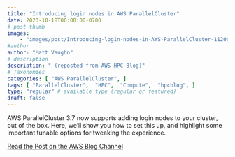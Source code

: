 ```yaml
---
title: "Introducing login nodes in AWS ParallelCluster"
date: 2023-10-18T00:00:00-0700
# post thumb
images:
    - "images/post/Introducing-login-nodes-in-AWS-ParallelCluster-1120x630.png"
#author
author: "Matt Vaughn"
# description
description: " (reposted from AWS HPC Blog)"
# Taxonomies
categories: [ "AWS ParallelCluster", ]
tags: [ "ParallelCluster",  "HPC",  "Compute",  "hpcblog", ]
type: "regular" # available type (regular or featured)
draft: false
---
```


AWS ParallelCluster 3.7 now supports adding login nodes to your cluster, out of the box. Here, we’ll show you how to set this up, and highlight some important tunable options for tweaking the experience.

<a href="https://aws.amazon.com/blogs/hpc/introducing-login-nodes-in-aws-parallelcluster/" class="btn btn-primary btn-lg active" role="button" aria-pressed="true" style="margin-top: 8px;">Read the Post on the AWS Blog Channel</a>
